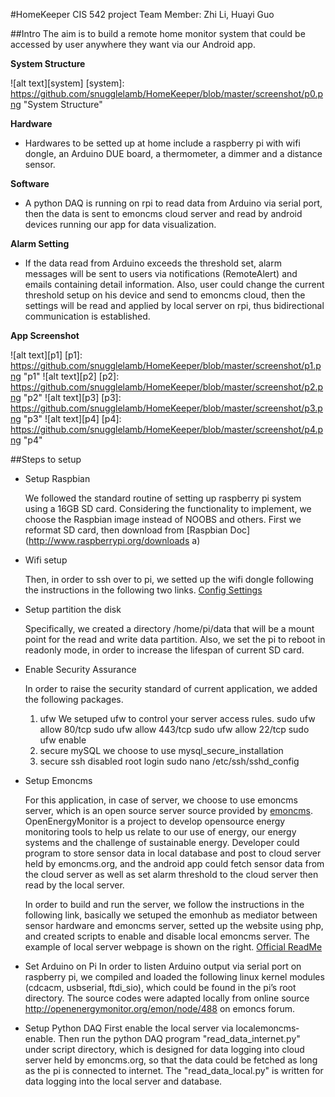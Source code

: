 #HomeKeeper
    CIS 542 project
    Team Member: Zhi Li, Huayi Guo

##Intro
The aim is to build a remote home monitor system that could be accessed by user anywhere they want via our Android app. 

**System Structure**

![alt text][system]
[system]: https://github.com/snugglelamb/HomeKeeper/blob/master/screenshot/p0.png "System Structure"

**Hardware**
* Hardwares to be setted up at home include a raspberry pi with wifi dongle, an Arduino DUE board, a thermometer, a dimmer and a distance sensor.

**Software**
* A python DAQ is running on rpi to read data from Arduino via serial port, then the data is sent to emoncms cloud server and read by android devices running our app for data visualization. 

**Alarm Setting**
* If the data read from Arduino exceeds the threshold set, alarm messages will be sent to users via notifications (RemoteAlert) and emails containing detail information. Also, user could change the current threshold setup on his device and send to emoncms cloud, then the settings will be read and applied by local server on rpi, thus bi­directional communication is established.

**App Screenshot**

![alt text][p1]
[p1]: https://github.com/snugglelamb/HomeKeeper/blob/master/screenshot/p1.png "p1"
![alt text][p2]
[p2]: https://github.com/snugglelamb/HomeKeeper/blob/master/screenshot/p2.png "p2"
![alt text][p3]
[p3]: https://github.com/snugglelamb/HomeKeeper/blob/master/screenshot/p3.png "p3"
![alt text][p4]
[p4]: https://github.com/snugglelamb/HomeKeeper/blob/master/screenshot/p4.png "p4"

##Steps to setup
* Setup Raspbian 

    We followed the standard routine of setting up raspberry pi system using a 16GB SD card. Considering the functionality to implement, we choose the Raspbian image instead of NOOBS and others. First we reformat SD card, then download from [Raspbian Doc](http://www.raspberrypi.org/downloads a)

* Wifi setup 

    Then, in order to ssh over to pi, we setted up the wifi dongle following the instructions in the following two links. [Config Settings](http://www.raspberrypi.org/forums/viewtopic.php?f=28&t=72282)

* Setup partition the disk

    Specifically, we created a directory /home/pi/data that will be a mount point for the read and write data partition. Also, we set the pi to reboot in read­only mode, in order to increase the lifespan of current SD card. 

* Enable Security Assurance 
 
    In order to raise the security standard of current application, we added the following packages.
    1. ufw
      We setuped ufw to control your server access rules. sudo ufw allow 80/tcp
      sudo ufw allow 443/tcp
      sudo ufw allow 22/tcp
      sudo ufw enable
    2. secure mySQL
      we choose to use mysql_secure_installation
    3. secure ssh
      disabled root login
      sudo nano /etc/ssh/sshd_config

* Setup Emoncms
  
    For this application, in case of server, we choose to use emoncms server, which is an open source server source provided by [emoncms](http://openenergymonitor.org/emon/). OpenEnergyMonitor is a project to develop open­source energy monitoring tools to help us relate to our use of energy, our energy systems and the challenge of sustainable energy. Developer could program to store sensor data in local database and post to cloud server held by emoncms.org, and the android app could fetch sensor data from the cloud server as well as set alarm threshold to the cloud server then read by the local server.

    In order to build and run the server, we follow the instructions in the following link, basically we setuped the emonhub as mediator between sensor hardware and emoncms server, setted up the website using php, and created scripts to enable and disable local emoncms server. The example of local server webpage is shown on the right. [Official ReadMe](https://github.com/emoncms/emoncms/blob/bufferedwrite/docs/install.md)

* Set Arduino on Pi
    In order to listen Arduino output via serial port on raspberry pi, we compiled and loaded the following linux kernel modules (cdc­acm, usbserial, ftdi_sio), which could be found in the pi’s root directory. The source codes were adapted locally from online source http://openenergymonitor.org/emon/node/488 on emoncs forum.

* Setup Python DAQ
    First enable the local server via localemoncms­enable.
    Then run the python DAQ program "read_data_internet.py" under script directory, which is designed for data logging into cloud server held by emoncms.org, so that the data could be fetched as long as the pi is connected to internet. The "read_data_local.py" is written for data logging into the local server and database. 
